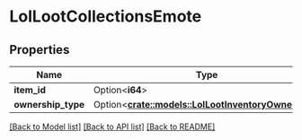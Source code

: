 # LolLootCollectionsEmote

## Properties

Name | Type | Description | Notes
------------ | ------------- | ------------- | -------------
**item_id** | Option<**i64**> |  | [optional]
**ownership_type** | Option<[**crate::models::LolLootInventoryOwnership**](LolLootInventoryOwnership.md)> |  | [optional]

[[Back to Model list]](../README.md#documentation-for-models) [[Back to API list]](../README.md#documentation-for-api-endpoints) [[Back to README]](../README.md)



